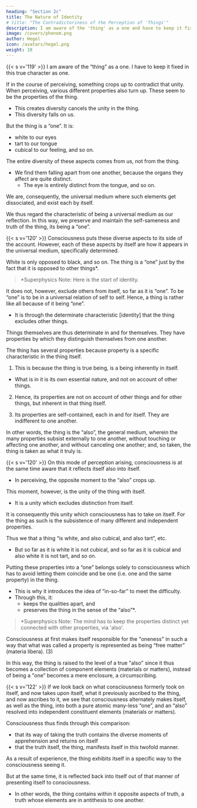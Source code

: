 ```yaml
---
heading: "Section 2c"
title: The Nature of Identity
# title: "The Contradictoriness of the Perception of 'Things'"
description: I am aware of the 'thing' as a one and have to keep it fixed in this true character as 'one'
image: /covers/phenom.png
author: Hegel
icon: /avatars/hegel.png
weight: 18
---
```



{{< s v='119' >}} I am aware of the “thing” as a one. I have to keep it fixed in this true character as one. 

If in the course of perceiving, something crops up to contradict that unity. When perceiving, various different properties also turn up. These seem to be the properties of the thing. 
- This creates diversity cancels the unity in the thing.
- This diversity falls on us.

But the thing is a “one”. It is:
- white to our eyes
- tart to our tongue
- cubical to our feeling, and so on.

The entire diversity of these aspects comes from us, not from the thing.
- We find them falling apart from one another, because the organs they affect are quite distinct.
  - The eye is entirely distinct from the tongue, and so on. 

We are, consequently, the universal medium where such elements get dissociated, and exist each by itself. 

We thus regard the characteristic of being a universal medium as our reflection. In this way, we preserve and maintain the self-sameness and truth of the thing, its being a “one”.


{{< s v='120' >}} Consciousness puts these diverse aspects to its side of the account. However, each of these aspects by itself are how it appears in the universal medium, specifically determined. 

White is only opposed to black, and so on. The thing is a “one” just by the fact that it is opposed to other things*.

> *Superphysics Note: Here is the start of identity. 


It does not, however, exclude others from itself, so far as it is “one”. To be “one” is to be in a universal relation of self to self. Hence, a thing is rather like all because of it being “one”. 
- It is through the determinate characteristic [identity] that the thing excludes other things. 

Things themselves are thus determinate in and for themselves. They have properties by which they distinguish themselves from one another. 

The thing has several properties because property is a specific characteristic in the thing itself.
<!-- the special and peculiar property [the proper property] of the thing, or , . -->

1. This is because the thing is true being, is a being inherently in itself.
- What is in it is its own essential nature, and not on account of other things.

2. Hence, its properties are not on account of other things and for other things, but inherent in that thing itself.

<!-- They are, however, determinate properties in it only by the fact that they are several, and maintain their distinction from one another.  -->

3. Its properties are self-contained, each in and for itself. They are indifferent to one another. 

<!-- It is, then, in truth the thing itself which is white, and also cubical, and also tart, and so on.  -->

In other words, the thing is the “also”, the general medium, wherein the many properties subsist externally to one another, without touching or affecting one another, and without canceling one another; and, so taken, the thing is taken as what it truly is.


{{< s v='120' >}} On this mode of perception arising, consciousness is at the same time aware that it reflects itself also into itself.
- In perceiving, the opposite moment to the “also” crops up. 

This moment, however, is the unity of the thing with itself.
- It is a unity which excludes distinction from itself. 

It is consequently this unity which consciousness has to take on itself. For the thing as such is the subsistence of many different and independent properties. 

Thus we that a thing “is white, and also cubical, and also tart”, etc. 
- But so far as it is white it is not cubical, and so far as it is cubical and also white it is not tart, and so on. 

Putting these properties into a “one” belongs solely to consciousness which has to avoid letting them coincide and be one (i.e. one and the same property) in the thing.
- This is why it introduces the idea of “in-so-far” to meet the difficulty.
- Through this, it:
  - keeps the qualities apart, and
  - preserves the thing in the sense of the “also”*.


> *Superphysics Note: The mind has to keep the properties distinct yet connected with other properties, via 'also'. 

Consciousness at first makes itself responsible for the "oneness" in such a way that what was called a property is represented as being “free matter” (materia libera). (3) 

In this way, the thing is raised to the level of a true "also" since it thus becomes a collection of component elements (materials or matters), instead of being a "one” becomes a mere enclosure, a circumscribing.


{{< s v='122' >}} If we look back on what consciousness formerly took on itself, and now takes upon itself, what it previously ascribed to the thing, and now ascribes to it, we see that consciousness alternately makes itself, as well as the thing, into both a pure atomic many-less “one”, and an “also” resolved into independent constituent elements (materials or matters). 

Consciousness thus finds through this comparison:
- that its way of taking the truth contains the diverse moments of apprehension and returns on itself
- that the truth itself, the thing, manifests itself in this twofold manner. 

As a result of experience, the thing exhibits itself in a specific way to the consciousness seeing it.

But at the same time, it is reflected back into itself out of that manner of presenting itself to consciousness.
- In other words, the thing contains within it opposite aspects of truth, a truth whose elements are in antithesis to one another.

